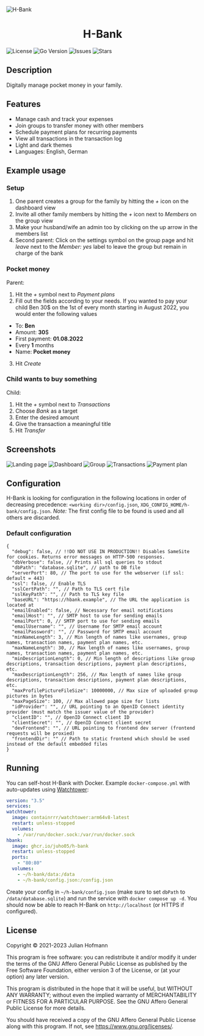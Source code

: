 ![H-Bank](assets/banner.png)
<h1 align="center">H-Bank</h1>

![License](https://img.shields.io/github/license/juho05/h-bank)
![Go Version](https://img.shields.io/github/go-mod/go-version/juho05/h-bank)
![Issues](https://img.shields.io/github/issues/juho05/h-bank)
![Stars](https://img.shields.io/github/stars/juho05/h-bank)

## Description

Digitally manage pocket money in your family.

## Features

- Manage cash and track your expenses
- Join groups to transfer money with other members
- Schedule payment plans for recurring payments
- View all transactions in the transaction log
- Light and dark themes
- Languages: English, German

## Example usage

### Setup

1. One parent creates a group for the family by hitting the *+* icon on the dashboard view
2. Invite all other family members by hitting the *+* icon next to *Members* on the group view
3. Make your husband/wife an admin too by clicking on the up arrow in the members list
4. Second parent: Click on the settings symbol on the group page and hit *leave* next to the *Member: yes* label to leave the group but remain in charge of the bank

### Pocket money

Parent:

1. Hit the *+* symbol next to *Payment plans*
2. Fill out the fields according to your needs. If you wanted to pay your child Ben 30$ on the 1st of every month starting in August 2022, you would enter the following values
  - To: **Ben**
  - Amount: **30**$
  - First payment: **01.08.2022**
  - Every **1** months
  - Name: **Pocket money**
3. Hit *Create*

### Child wants to buy something

Child:

1. Hit the *+* symbol next to *Transactions*
2. Choose *Bank* as a target
3. Enter the desired amount
4. Give the transaction a meaningful title
5. Hit *Transfer*

## Screenshots

![Landing page](assets/screenshots/landing-page.png)
![Dashboard](assets/screenshots/dashboard.png)
![Group](assets/screenshots/group.png)
![Transactions](assets/screenshots/transactions.png)
![Payment plan](assets/screenshots/payment-plan.png)

## Configuration

H-Bank is looking for configuration in the following locations in order of decreasing precedence: `<working dir>/config.json`, `XDG_CONFIG_HOME/h-bank/config.json`.
*Note:* The first config file to be found is used and all others are discarded.

### Default configuration
```jsonc
{
  "debug": false, // !!DO NOT USE IN PRODUCTION!! Disables SameSite for cookies. Returns error messages on HTTP-500 responses.
  "dbVerbose": false, // Prints all sql queries to stdout
  "dbPath": "database.sqlite", // path to DB file
  "serverPort": 80, // The port to use for the webserver (if ssl: default = 443)
  "ssl": false, // Enable TLS
  "sslCertPath": "", // Path to TLS cert file
  "sslKeyPath": "", // Path to TLS key file
  "baseURL": "https://hbank.example", // The URL the application is located at
  "emailEnabled": false, // Necessary for email notifications
  "emailHost": "", // SMTP host to use for sending emails
  "emailPort": 0, // SMTP port to use for sending emails
  "emailUsername": "", // Username for SMTP email account
  "emailPassword": "", // Password for SMTP email account
  "minNameLength": 3, // Min length of names like usernames, group names, transaction names, payment plan names, etc.
  "maxNameLength": 30, // Max length of names like usernames, group names, transaction names, payment plan names, etc.
  "minDescriptionLength": 0, // Min length of descriptions like group descriptions, transaction descriptions, payment plan descriptions, etc.
  "maxDescriptionLength": 256, // Max length of names like group descriptions, transaction descriptions, payment plan descriptions, etc.
  "maxProfilePictureFileSize": 10000000, // Max size of uploaded group pictures in bytes
  "maxPageSize": 100, // Max allowed page size for lists
  "idProvider": "", // URL pointing to an OpenID Connect identity provider (must match the issuer value of the provider)
  "clientID": "", // OpenID Connect client ID
  "clientSecret": "", // OpenID Connect client secret
  "devFrontend": "", // URL pointing to frontend dev server (frontend requests will be proxied)
  "frontendDir": "" // Path to static frontend which should be used instead of the default embedded files
}
```

## Running

You can self-host H-Bank with Docker. Example `docker-compose.yml` with auto-updates using [Watchtower](https://containrrr.dev/watchtower/):

```yaml
version: "3.5"
services:
watchtower:
  image: containrrr/watchtower:arm64v8-latest
  restart: unless-stopped
  volumes:
    - /var/run/docker.sock:/var/run/docker.sock
hbank:
  image: ghcr.io/juho05/h-bank
  restart: unless-stopped
  ports:
    - "80:80"
  volumes:
    - ~/h-bank/data:/data
    - ~/h-bank/config.json:/config.json
```

Create your config in `~/h-bank/config.json` (make sure to set `dbPath` to `/data/database.sqlite`) and run the service with `docker compose up -d`.
You should now be able to reach H-Bank on `http://localhost` (or HTTPS if configured).

## License

Copyright © 2021-2023 Julian Hofmann

This program is free software: you can redistribute it and/or modify
it under the terms of the GNU Affero General Public License as published
by the Free Software Foundation, either version 3 of the License, or
(at your option) any later version.

This program is distributed in the hope that it will be useful,
but WITHOUT ANY WARRANTY; without even the implied warranty of
MERCHANTABILITY or FITNESS FOR A PARTICULAR PURPOSE.  See the
GNU Affero General Public License for more details.

You should have received a copy of the GNU Affero General Public License
along with this program.  If not, see <https://www.gnu.org/licenses/>.
